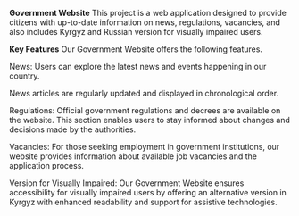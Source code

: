 

**Government Website**
This project is a web application designed to provide citizens with up-to-date information on news, 
regulations, vacancies, and also includes  Kyrgyz and Russian version for visually impaired users.

**Key Features**
Our Government Website offers the following features.

News: Users can explore the latest news and events happening in our country.

News articles are regularly updated and displayed in chronological order.

Regulations: Official government regulations and decrees are available on the website. This section 
enables users to stay informed about changes and decisions made by the authorities.

Vacancies: For those seeking employment in government institutions, our website provides
information about available job vacancies and the application process.

Version for Visually Impaired: Our Government Website ensures accessibility for visually impaired users
by offering an alternative version in Kyrgyz with enhanced readability and support for assistive technologies.

